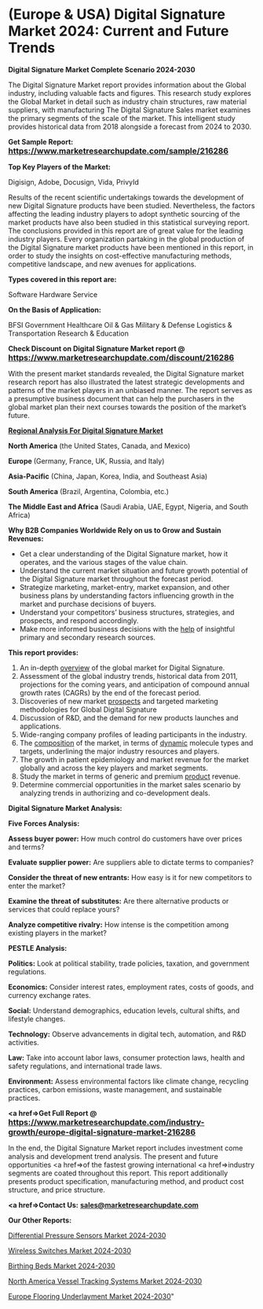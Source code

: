 # (Europe & USA) Digital Signature Market 2024: Current and Future Trends

<strong>Digital Signature Market Complete Scenario 2024-2030</strong>

The Digital Signature Market report provides information about the Global industry, including valuable facts and figures. This research study explores the Global Market in detail such as industry chain structures, raw material suppliers, with manufacturing The Digital Signature Sales market examines the primary segments of the scale of the market. This intelligent study provides historical data from 2018 alongside a forecast from 2024 to 2030.

<strong>Get Sample Report: <a href=https://www.marketresearchupdate.com/sample/216286><font size=3 color=#0000ff>https://www.marketresearchupdate.com/sample/216286</font></a></strong>

<strong>Top Key Players of the Market:</strong>

Digisign, Adobe, Docusign, Vida, PrivyId

Results of the recent scientific undertakings towards the development of new Digital Signature products have been studied. Nevertheless, the factors affecting the leading industry players to adopt synthetic sourcing of the market products have also been studied in this statistical surveying report. The conclusions provided in this report are of great value for the leading industry players. Every organization partaking in the global production of the Digital Signature market products have been mentioned in this report, in order to study the insights on cost-effective manufacturing methods, competitive landscape, and new avenues for applications.

<strong>Types covered in this report are: </strong>

Software
Hardware
Service

<strong>On the Basis of Application:</strong>

BFSI
Government
Healthcare
Oil & Gas
Military & Defense
Logistics & Transportation
Research & Education

<strong>Check Discount on Digital Signature Market report @ <a href=https://www.marketresearchupdate.com/discount/216286><font size=3 color=#0000ff>https://www.marketresearchupdate.com/discount/216286</font></a></strong>

With the present market standards revealed, the Digital Signature market research report has also illustrated the latest strategic developments and patterns of the market players in an unbiased manner. The report serves as a presumptive business document that can help the purchasers in the global market plan their next courses towards the position of the market’s future.

<strong><u><b>Regional Analysis For Digital Signature Market</b></u></strong>

<strong><b>North America</b></strong> (the United States, Canada, and Mexico)

<strong><b>Europe </b></strong>(Germany, France, UK, Russia, and Italy)

<strong><b>Asia-Pacific</b></strong> (China, Japan, Korea, India, and Southeast Asia)

<strong><b>South America</b></strong> (Brazil, Argentina, Colombia, etc.)

<strong><b>The Middle East and Africa</b></strong> (Saudi Arabia, UAE, Egypt, Nigeria, and South Africa)

<strong>Why B2B Companies Worldwide Rely on us to Grow and Sustain Revenues:</strong>
<ul>
  <li>Get a clear understanding of the Digital Signature market, how it operates, and the various stages of the value chain.</li>
  <li>Understand the current market situation and future growth potential of the Digital Signature market throughout the forecast period.</li>
  <li>Strategize marketing, market-entry, market expansion, and other business plans by understanding factors influencing growth in the market and purchase decisions of buyers.</li>
  <li>Understand your competitors’ business structures, strategies, and prospects, and respond accordingly.</li>
  <li>Make more informed business decisions with the <a href=ASDF991299>help</a> of insightful primary and secondary research sources.</li>
</ul>
<strong>This report provides:</strong>
<ol>
  <li>An in-depth <a href=>overview</a> of the global market for Digital Signature.</li>
  <li>Assessment of the global industry trends, historical data from 2011, projections for the coming years, and anticipation of compound annual growth rates (CAGRs) by the end of the forecast period.</li>
  <li>Discoveries of new market <a href=>prospects</a> and targeted marketing methodologies for Global Digital Signature</li>
  <li>Discussion of R&amp;D, and the demand for new products launches and applications.</li>
  <li>Wide-ranging company profiles of leading participants in the industry.</li>
  <li>The <a href=ASDF881288>composition</a> of the market, in terms of <a href=>dynamic</a> molecule types and targets, underlining the major industry resources and players.</li>
  <li>The growth in patient epidemiology and market revenue for the market globally and across the key players and market segments.</li>
  <li>Study the market in terms of generic and premium <a href=>product</a> revenue.</li>
  <li>Determine commercial opportunities in the market sales scenario by analyzing trends in authorizing and co-development deals.</li>
</ol>

<strong>Digital Signature Market Analysis:</strong>

<strong>Five Forces Analysis:</strong>

<strong>Assess buyer power:</strong> How much control do customers have over prices and terms?

<strong>Evaluate supplier power:</strong> Are suppliers able to dictate terms to companies?

<strong>Consider the threat of new entrants:</strong> How easy is it for new competitors to enter the market?

<strong>Examine the threat of substitutes:</strong> Are there alternative products or services that could replace yours?

<strong>Analyze competitive rivalry:</strong> How intense is the competition among existing players in the market?

<strong>PESTLE Analysis:</strong>

<strong>Politics:</strong> Look at political stability, trade policies, taxation, and government regulations.

<strong>Economics:</strong> Consider interest rates, employment rates, costs of goods, and currency exchange rates.

<strong>Social:</strong> Understand demographics, education levels, cultural shifts, and lifestyle changes.

<strong>Technology:</strong> Observe advancements in digital tech, automation, and R&D activities.

<strong>Law:</strong> Take into account labor laws, consumer protection laws, health and safety regulations, and international trade laws.

<strong>Environment:</strong> Assess environmental factors like climate change, recycling practices, carbon emissions, waste management, and sustainable practices.

<strong><a href=>Get Full Report</a> @ <a href=https://www.marketresearchupdate.com/industry-growth/europe-digital-signature-market-216286><font size=3 color=#0000ff>https://www.marketresearchupdate.com/industry-growth/europe-digital-signature-market-216286</font></a></strong>

In the end, the Digital Signature Market report includes investment come analysis and development trend analysis. The present and future opportunities <a href=>of</a> the fastest growing international <a href=>industry</a> segments are coated throughout this report. This report additionally presents product specification, manufacturing method, and product cost structure, and price structure.

<strong><a href=><strong>Contact Us:</strong></a></strong>
<strong>sales@marketresearchupdate.com</strong>

<strong>Our Other Reports:</strong>

<a href=https://www.linkedin.com/pulse/differential-pressure-sensors-market-2023-challenges-business>Differential Pressure Sensors Market 2024-2030</a>

<a href=https://www.linkedin.com/pulse/wireless-switches-market-analysis-segment-region>Wireless Switches Market 2024-2030</a>

<a href=https://www.linkedin.com/pulse/birthing-beds-market-2023-remarking>Birthing Beds Market 2024-2030</a>

<a href=https://www.linkedin.com/pulse/north-america-vessel-tracking-systems-market-nmkvf/>North America Vessel Tracking Systems Market 2024-2030</a>

<a href=https://www.linkedin.com/pulse/europe-flooring-underlayment-market-xfbdf/>Europe Flooring Underlayment Market 2024-2030</a>"
